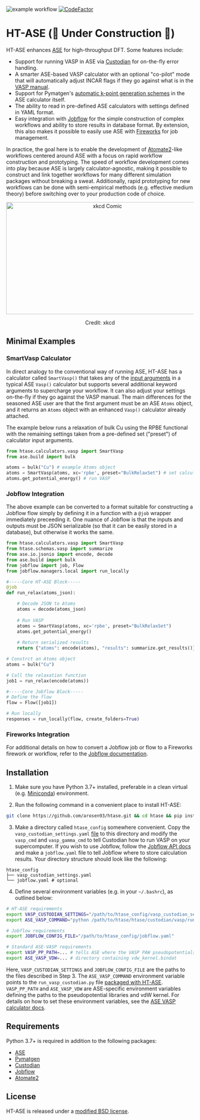 ![example workflow](https://github.com/arosen93/htase/actions/workflows/workflow.yaml/badge.svg)
[![CodeFactor](https://www.codefactor.io/repository/github/arosen93/htase/badge)](https://www.codefactor.io/repository/github/arosen93/htase)

# HT-ASE (🚧 Under Construction 🚧)
HT-ASE enhances [ASE](https://wiki.fysik.dtu.dk/ase/index.html) for high-throughput DFT. Some features include:
- Support for running VASP in ASE via [Custodian](https://github.com/materialsproject/custodian) for on-the-fly error handling.
- A smarter ASE-based VASP calculator with an optional "co-pilot" mode that will automatically adjust INCAR flags if they go against what is in the [VASP manual](https://www.vasp.at/wiki/index.php/Main_page).
- Support for Pymatgen's [automatic k-point generation schemes](https://pymatgen.org/pymatgen.io.vasp.inputs.html?highlight=kpoints#pymatgen.io.vasp.inputs.Kpoints) in the ASE calculator itself.
- The ability to read in pre-defined ASE calculators with settings defined in YAML format.
- Easy integration with [Jobflow](https://materialsproject.github.io/jobflow/) for the simple construction of complex workflows and ability to store results in database format. By extension, this also makes it possible to easily use ASE with [Fireworks](https://github.com/materialsproject/fireworks) for job management.

In practice, the goal here is to enable the development of [Atomate2](https://github.com/materialsproject/atomate2)-like workflows centered around ASE with a focus on rapid workflow construction and prototyping. The speed of workflow development comes into play because ASE is largely calculator-agnostic, making it possible to construct and link together workflows for many different simulation packages without breaking a sweat. Additionally, rapid prototyping for new workflows can be done with semi-empirical methods (e.g. effective medium theory) before switching over to your production code of choice.
<p align="center">
<img src="https://imgs.xkcd.com/comics/standards_2x.png" alt="xkcd Comic" width="528" height="300">
<p align="center">
Credit: xkcd
</p>

## Minimal Examples
### SmartVasp Calculator
In direct analogy to the conventional way of running ASE, HT-ASE has a calculator called `SmartVasp()` that takes any of the [input arguments](https://wiki.fysik.dtu.dk/ase/ase/calculators/vasp.html#ase.calculators.vasp.Vasp) in a typical ASE `Vasp()` calculator but supports several additional keyword arguments to supercharge your workflow. It can also adjust your settings on-the-fly if they go against the VASP manual. The main differences for the seasoned ASE user are that the first argument must be an ASE `Atoms` object, and it returns an `Atoms` object with an enhanced `Vasp()` calculator already attached.

The example below runs a relaxation of bulk Cu using the RPBE functional with the remaining settings taken from a pre-defined set ("preset") of calculator input arguments.

```python
from htase.calculators.vasp import SmartVasp
from ase.build import bulk

atoms = bulk("Cu") # example Atoms object
atoms = SmartVasp(atoms, xc='rpbe', preset="BulkRelaxSet") # set calculator
atoms.get_potential_energy() # run VASP
```

### Jobflow Integration
The above example can be converted to a format suitable for constructing a Jobflow flow simply by defining it in a function with a `@job` wrapper immediately preceeding it. One nuance of Jobflow is that the inputs and outputs must be JSON serializable (so that it can be easily stored in a database), but otherwise it works the same.

```python
from htase.calculators.vasp import SmartVasp
from htase.schemas.vasp import summarize
from ase.io.jsonio import encode, decode
from ase.build import bulk
from jobflow import job, Flow
from jobflow.managers.local import run_locally

#-----Core HT-ASE Block-----
@job
def run_relax(atoms_json):

    # Decode JSON to Atoms
    atoms = decode(atoms_json)
            
    # Run VASP
    atoms = SmartVasp(atoms, xc='rpbe', preset="BulkRelaxSet")
    atoms.get_potential_energy()
    
    # Return serialized results
    return {"atoms": encode(atoms), "results": summarize.get_results()}

# Constrct an Atoms object
atoms = bulk("Cu")

# Call the relaxation function
job1 = run_relax(encode(atoms))

#-----Core Jobflow Block-----
# Define the flow
flow = Flow([job1])

# Run locally
responses = run_locally(flow, create_folders=True)
```
### Fireworks Integration
For additional details on how to convert a Jobflow job or flow to a Fireworks firework or workflow, refer to the [Jobflow documentation](https://materialsproject.github.io/jobflow/jobflow.managers.html#module-jobflow.managers.fireworks). 

## Installation
1. Make sure you have Python 3.7+ installed, preferable in a clean virtual (e.g. [Miniconda](https://docs.conda.io/en/latest/miniconda.html)) environment.

2. Run the following command in a convenient place to install HT-ASE:
```bash
git clone https://github.com/arosen93/htase.git && cd htase && pip install -r requirements.txt && pip install -e .
```

3. Make a directory called `htase_config` somewhere convenient. Copy the `vasp_custodian_settings.yaml` [file](https://github.com/arosen93/HT-ASE/blob/main/htase/custodian/vasp/vasp_custodian_settings.yaml) to this directory and modify the `vasp_cmd` and `vasp_gamma_cmd` to tell Custodian how to run VASP on your supercomputer. If you wish to use Jobflow, follow the [Jobflow API docs](https://materialsproject.github.io/jobflow/jobflow.settings.html?highlight=jobflow_config_file#jobflow.settings.JobflowSettings) and make a `jobflow.yaml` file to tell Jobflow where to store calculation results. Your directory structure should look like the following:

```
htase_config
├── vasp_custodian_settings.yaml
└── jobflow.yaml # optional
```

4. Define several environment variables (e.g. in your `~/.bashrc`), as outlined below:
```bash
# HT-ASE requirements
export VASP_CUSTODIAN_SETTINGS="/path/to/htase_config/vasp_custodian_settings.yaml"
export ASE_VASP_COMMAND="python /path/to/htase/htase/custodian/vasp/run_vasp_custodian.py"

# Jobflow requirements
export JOBFLOW_CONFIG_FILE="/path/to/htase_config/jobflow.yaml"

# Standard ASE-VASP requirements
export VASP_PP_PATH=... # tells ASE where the VASP PAW pseudopotentials are
export ASE_VASP_VDW=... # directory containing vdw_kernel.bindat
```
Here, `VASP_CUSTODIAN_SETTINGS` and `JOBFLOW_CONFIG_FILE` are the paths to the files described in Step 3. The `ASE_VASP_COMMAND` environment variable points to the `run_vasp_custodian.py` file [packaged with HT-ASE](https://github.com/arosen93/htase/blob/main/htase/custodian/vasp/run_vasp_custodian.py). `VASP_PP_PATH` and `ASE_VASP_VDW` are ASE-specific environment variables defining the paths to the pseudopotential libraries and vdW kernel. For details on how to set these environment variables, see the [ASE VASP calculator docs](https://wiki.fysik.dtu.dk/ase/ase/calculators/vasp.html#pseudopotentials).

## Requirements
Python 3.7+ is required in addition to the following packages:
- [ASE](https://gitlab.com/ase/ase)
- [Pymatgen](https://github.com/materialsproject/pymatgen)
- [Custodian](https://github.com/materialsproject/custodian)
- [Jobflow](https://github.com/materialsproject/jobflow)
- [Atomate2](https://github.com/materialsproject/atomate2)

## License
HT-ASE is released under a [modified BSD license](https://github.com/arosen93/htase/blob/main/LICENSE.md).
